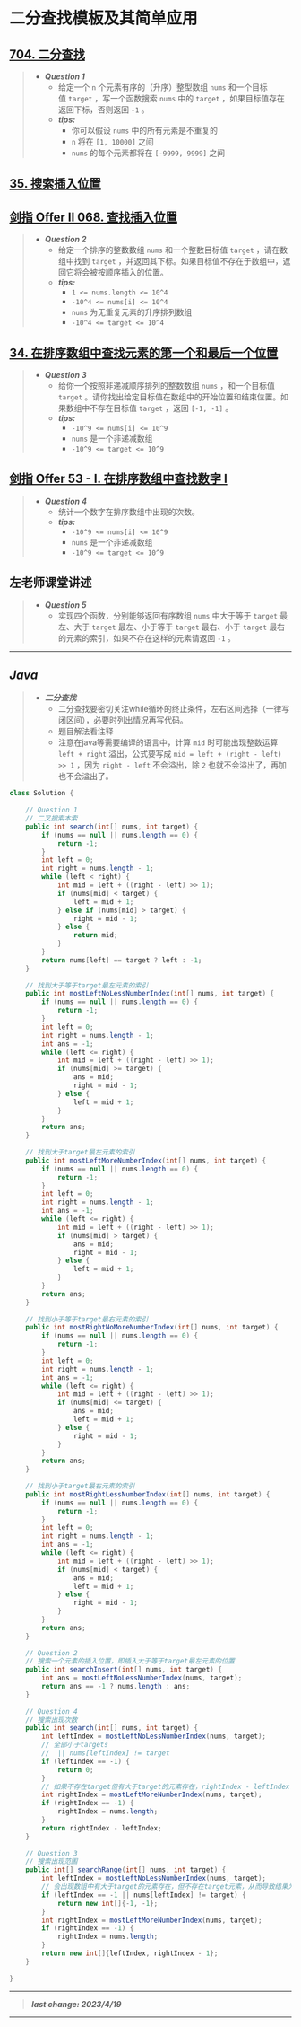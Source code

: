 # 二分查找模板及其简单应用

## [704. 二分查找](https://leetcode.cn/problems/binary-search/)

> - ***Question 1***
>   - 给定一个 `n` 个元素有序的（升序）整型数组 `nums` 和一个目标值 `target` ，写一个函数搜索 `nums` 中的 `target` ，如果目标值存在返回下标，否则返回 `-1` 。
>   - ***tips:***
>     - 你可以假设 `nums` 中的所有元素是不重复的
>     - `n` 将在 `[1, 10000]` 之间
>     - `nums` 的每个元素都将在 `[-9999, 9999]` 之间

## [35. 搜索插入位置](https://leetcode.cn/problems/search-insert-position/)

## [剑指 Offer II 068. 查找插入位置](https://leetcode.cn/problems/N6YdxV/)

> - ***Question 2***
>   - 给定一个排序的整数数组 `nums` 和一个整数目标值 `target` ，请在数组中找到 `target` ，并返回其下标。如果目标值不存在于数组中，返回它将会被按顺序插入的位置。
>   - ***tips:***
>     - `1 <= nums.length <= 10^4`
>     - `-10^4 <= nums[i] <= 10^4`
>     - `nums` 为无重复元素的升序排列数组
>     - `-10^4 <= target <= 10^4`

## [34. 在排序数组中查找元素的第一个和最后一个位置](https://leetcode.cn/problems/find-first-and-last-position-of-element-in-sorted-array/)

> - ***Question 3***
>   - 给你一个按照非递减顺序排列的整数数组 `nums` ，和一个目标值 `target` 。请你找出给定目标值在数组中的开始位置和结束位置。如果数组中不存在目标值 `target` ，返回 `[-1, -1]` 。
>   - ***tips:***
>     - `-10^9 <= nums[i] <= 10^9`
>     - `nums` 是一个非递减数组
>     - `-10^9 <= target <= 10^9`

## [剑指 Offer 53 - I. 在排序数组中查找数字 I](https://leetcode.cn/problems/zai-pai-xu-shu-zu-zhong-cha-zhao-shu-zi-lcof/)

> - ***Question 4***
>   - 统计一个数字在排序数组中出现的次数。
>   - ***tips:***
>     - `-10^9 <= nums[i] <= 10^9`
>     - `nums` 是一个非递减数组
>     - `-10^9 <= target <= 10^9`

## 左老师课堂讲述

> - ***Question 5***
>   - 实现四个函数，分别能够返回有序数组 `nums` 中大于等于 `target` 最左、大于 `target` 最左、小于等于 `target` 最右、小于 `target` 最右的元素的索引，如果不存在这样的元素请返回 `-1` 。

---

## *Java*

> - ***二分查找***
>   - 二分查找要密切关注while循环的终止条件，左右区间选择（一律写闭区间），必要时列出情况再写代码。
>   - 题目解法看注释
>   - 注意在java等需要编译的语言中，计算 `mid` 时可能出现整数运算 `left + right` 溢出，公式要写成 `mid = left + (right - left) >> 1` ，因为 `right - left` 不会溢出，除 `2` 也就不会溢出了，再加也不会溢出了。

```java
class Solution {
    
    // Question 1
    // 二叉搜索本索
    public int search(int[] nums, int target) {
        if (nums == null || nums.length == 0) {
            return -1;
        }
        int left = 0;
        int right = nums.length - 1;
        while (left < right) {
            int mid = left + ((right - left) >> 1);
            if (nums[mid] < target) {
                left = mid + 1;
            } else if (nums[mid] > target) {
                right = mid - 1;
            } else {
                return mid;
            }
        }
        return nums[left] == target ? left : -1;
    }
    
    // 找到大于等于target最左元素的索引
    public int mostLeftNoLessNumberIndex(int[] nums, int target) {
        if (nums == null || nums.length == 0) {
            return -1;
        }
        int left = 0;
        int right = nums.length - 1;
        int ans = -1;
        while (left <= right) {
            int mid = left + ((right - left) >> 1);
            if (nums[mid] >= target) {
                ans = mid;
                right = mid - 1;
            } else {
                left = mid + 1;
            }
        }
        return ans;
    }
    
    // 找到大于target最左元素的索引
    public int mostLeftMoreNumberIndex(int[] nums, int target) {
        if (nums == null || nums.length == 0) {
            return -1;
        }
        int left = 0;
        int right = nums.length - 1;
        int ans = -1;
        while (left <= right) {
            int mid = left + ((right - left) >> 1);
            if (nums[mid] > target) {
                ans = mid;
                right = mid - 1;
            } else {
                left = mid + 1;
            }
        }
        return ans;
    }
    
    // 找到小于等于target最右元素的索引
    public int mostRightNoMoreNumberIndex(int[] nums, int target) {
        if (nums == null || nums.length == 0) {
            return -1;
        }
        int left = 0;
        int right = nums.length - 1;
        int ans = -1;
        while (left <= right) {
            int mid = left + ((right - left) >> 1);
            if (nums[mid] <= target) {
                ans = mid;
                left = mid + 1;
            } else {
                right = mid - 1;
            }
        }
        return ans;
    }
    
    // 找到小于target最右元素的索引
    public int mostRightLessNumberIndex(int[] nums, int target) {
        if (nums == null || nums.length == 0) {
            return -1;
        }
        int left = 0;
        int right = nums.length - 1;
        int ans = -1;
        while (left <= right) {
            int mid = left + ((right - left) >> 1);
            if (nums[mid] < target) {
                ans = mid;
                left = mid + 1;
            } else {
                right = mid - 1;
            }
        }
        return ans;
    }
    
    // Question 2
    // 搜索一个元素的插入位置，即插入大于等于target最左元素的位置
    public int searchInsert(int[] nums, int target) {
        int ans = mostLeftNoLessNumberIndex(nums, target);
        return ans == -1 ? nums.length : ans;
    }
    
    // Question 4
    // 搜索出现次数
    public int search(int[] nums, int target) {
        int leftIndex = mostLeftNoLessNumberIndex(nums, target);
        // 全部小于targets
        //  || nums[leftIndex] != target
        if (leftIndex == -1) {
            return 0;
        }
        // 如果不存在target但有大于target的元素存在，rightIndex - leftIndex = 0，当然也可以在上面的if中做判断
        int rightIndex = mostLeftMoreNumberIndex(nums, target);
        if (rightIndex == -1) {
            rightIndex = nums.length;
        }
        return rightIndex - leftIndex;
    }
    
    // Question 3
    // 搜索出现范围
    public int[] searchRange(int[] nums, int target) {
        int leftIndex = mostLeftNoLessNumberIndex(nums, target);
        // 会出现数组中有大于target的元素存在，但不存在target元素，从而导致结果为[leftIndex, 0]的情况出现，因为此时leftIndex = rightIndex
        if (leftIndex == -1 || nums[leftIndex] != target) {
            return new int[]{-1, -1};
        }
        int rightIndex = mostLeftMoreNumberIndex(nums, target);
        if (rightIndex == -1) {
            rightIndex = nums.length;
        }
        return new int[]{leftIndex, rightIndex - 1};
    }
    
}
```

---

> ***last change: 2023/4/19***

---
